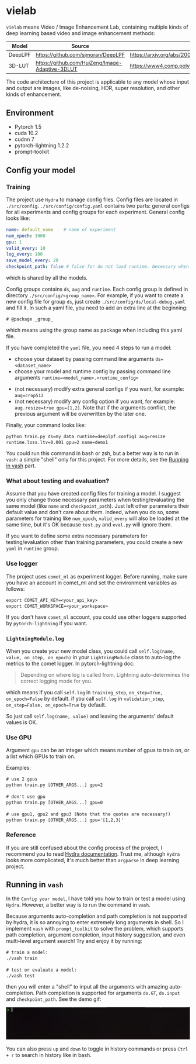 # vielab

`vielab` means Video / Image Enhancement Lab, containing multiple kinds of deep learning based video and image
enhancement methods:

[comment]: <> (- [x] DeepLPF: [src]&#40;https://github.com/sjmoran/DeepLPF&#41; | [paper]&#40;https://arxiv.org/abs/2003.13985&#41;)

[comment]: <> (- [ ] 3D-LUT: [src]&#40;https://github.com/HuiZeng/Image-Adaptive-3DLUT&#41; | [paper]&#40;https://www4.comp.polyu.edu.hk/~cslzhang/paper/PAMI_LUT.pdf&#41;)

|Model|Source|Paper
|---|---|---
|DeepLPF|https://github.com/sjmoran/DeepLPF|https://arxiv.org/abs/2003.13985
|3D-LUT|https://github.com/HuiZeng/Image-Adaptive-3DLUT|https://www4.comp.polyu.edu.hk/~cslzhang/paper/PAMI_LUT.pdf

The code architecture of this project is applicable to any model whose input and output are images, like de-noising,
HDR, super resolution, and other kinds of enhancement.

## Environment

- Pytorch 1.5
- cuda 10.2
- cudnn 7
- pytorch-lightning 1.2.2
- prompt-toolkit

## Config your model

### Training

The project use `Hydra` to manage config files. Config files are located in `./src/config`. `./src/config/config.yaml`
contains two parts: general configs for all experiments and config groups for each experiment. General config looks
like:

```yaml
name: default_name    # name of experiment
num_epoch: 1000
gpu: 1
valid_every: 10
log_every: 100
save_model_every: 20
checkpoint_path: false # false for do not load runtime. Necessary when testing.
```

which is shared by all the models.

Config groups contains `ds`, `aug` and `runtime`. Each config group is defined in directory `./src/config/<group_name>`.
For example, if you want to create a new config file for group `ds`, just create `./src/config/ds/local-debug.yaml` and
fill it. In such a yaml file, you need to add an extra line at the beginning:

```
# @package _group_
```

which means using the group name as package when including this yaml file.

If you have completed the `yaml` file, you need 4 steps to run a model:

- choose your dataset by passing command line arguments `ds=<dataset_name>`
- choose your model and runtime config by passing command line arguments `runtime=<model_name>.<runtime_config>`

[comment]: <> (  > Pay attention to the leading `+` of the arguments. `+` is necessary to **add the argument to the config dict** when this argument is not added to the `defaults` list in `config.yaml`.)

- (not necessary) modify extra general configs if you want, for example: `aug=crop512`
- (not necessary) modify any config option if you want, for example: `aug.resize=true gpu=[1,2]`. Note that if the
  arguments conflict, the previous argument will be overwritten by the later one.

Finally, your command looks like:

```shell
python train.py ds=my_data runtime=deeplpf.config1 aug=resize runtime.loss.ltv=0.001 gpu=2 name=demo1
```

You could run this command in bash or zsh, but a better way is to run in `vash`: a simple "shell" only for this project.
For more details, see the [Running in vash](#running) part.

### What about testing and evaluation?

Assume that you have created config files for training a model. I suggest you only change those necessary parameters
when testing/evaluating the same model (like `name` and `checkpoint_path`). Just left other parameters their default
value and don't care about them. indeed, when you do so, some parameters for training like `num_epoch`, `valid_every`
will also be loaded at the same time, but it's OK because `test.py` and `eval.py` will ignore them.

If you want to define some extra necessary parameters for testing/evaluation other than training parameters, you could
create a new `yaml` in `runtime` group.

### Use logger

The project uses `comet_ml` as experiment logger. Before running, make sure you have an account in comet_ml and set the
environment variables as follows:

```shell
export COMET_API_KEY=<your_api_key>
export COMET_WORKSPACE=<your_workspace>
```

If you don't have `comet_ml` account, you could use other loggers supported by `pytorch-lightning` if you want.

### `LightningModule.log`

When you create your new model class, you could call `self.log(name, value, on_step, on_epoch)` in
your `LightningModule` class to auto-log the metrics to the comet logger. In pytorch-lightning doc:

> Depending on where log is called from, Lightning auto-determines the correct logging mode for you.

which means if you call `self.log` in `training_step`,
`on_step=True, on_epoch=False` by default. if you call `self.log` in `validation_step`, `on_step=False, on_epoch=True`
by default.

So just call `self.log(name, value)` and leaving the arguments' default values is OK.

### Use GPU

Argument `gpu` can be an integer which means number of gpus to train on, or a list which GPUs to train on.

Examples:

```shell
# use 2 gpus
python train.py [OTHER_ARGS...] gpu=2     

# don't use gpu
python train.py [OTHER_ARGS...] gpu=0     

# use gpu1, gpu2 and gpu3 (Note that the quotes are necessary!)
python train.py [OTHER_ARGS...] gpu='[1,2,3]'   
```

### Reference

If you are still confused about the config process of the project, I recommend you to
read [Hydra documentation](https://hydra.cc/docs/intro). Trust me, although `Hydra` looks more complicated, it's much
better than `argparse` in deep learning project.

## <a name="running"></a> Running in `vash`

In the `Config your model`, I have told you how to train or test a model using `Hydra`. However, a better way is to run
the command in `vash`.

Because arguments auto-completion and path completion is not supported by hydra, it is so annoying to enter extremely
long arguments in shell. So I implement `vash` with `prompt_toolkit` to solve the problem, which supports path
completion, argument completion, input history suggestion, and even multi-level argument search! Try and enjoy it by
running:

```shell
# train a model:
./vash train

# test or evaluate a model:
./vash test
```

then you will enter a "shell" to input all the arguments with amazing auto-completion. Path completion is supported for
arguments `ds.GT`, `ds.input` and `checkpoint_path`. See the demo gif:

![demo gif](figures/output.gif)

You can also press `up` and `down` to toggle in history commands or press `Ctrl + r` to search in history like in bash.
